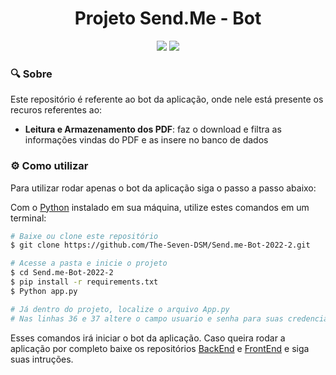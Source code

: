 <h1 align="center"> Projeto Send.Me - Bot</h1>
<div align="center">
<img src="https://img.shields.io/badge/Python-FFD43B?style=for-the-badge&logo=python&logoColor=blue"/>
<img src="https://img.shields.io/badge/MySQL-005C84?style=for-the-badge&logo=mysql&logoColor=white"/>
</div>

### :mag: Sobre

Este repositório é referente ao bot da aplicação, onde nele está presente os recuros referentes ao:

- **Leitura e Armazenamento dos PDF**: faz o download e filtra as informações vindas do PDF e as insere no banco de dados

### :gear: Como utilizar

Para utilizar rodar apenas o bot da aplicação siga o passo a passo abaixo:

Com o [Python](https://www.python.org/downloads/) instalado em sua máquina, utilize estes comandos em um terminal:

```bash
# Baixe ou clone este repositório
$ git clone https://github.com/The-Seven-DSM/Send.me-Bot-2022-2.git

# Acesse a pasta e inicie o projeto
$ cd Send.me-Bot-2022-2
$ pip install -r requirements.txt
$ Python app.py

# Já dentro do projeto, localize o arquivo App.py 
# Nas linhas 36 e 37 altere o campo usuario e senha para suas credenciais do MySQL 
```

Esses comandos irá iniciar o bot da aplicação. Caso queira rodar a aplicação por completo baixe os repositórios [BackEnd](https://github.com/The-Seven-DSM/Send.me-BackEnd-2022-2) e [FrontEnd](https://github.com/The-Seven-DSM/Send.me-FrontEnd-2022-2) e siga suas intruções.
